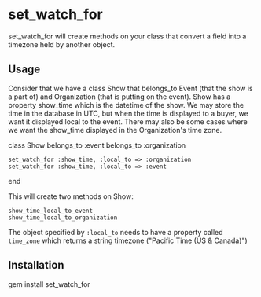 # set_watch_for

set_watch_for will create methods on your class that convert a field into a timezone held by another object.

## Usage

Consider that we have a class Show that belongs_to Event (that the show is a part of) and Organization (that is putting on the event).  Show has a property show_time which is the datetime of the show.  We may store the time in the database in UTC, but when the time is displayed to a buyer, we want it displayed local to the event.  There may also be some cases where we want the show_time displayed in the Organization's time zone.

  class Show
    belongs_to :event
    belongs_to :organization
  
    set_watch_for :show_time, :local_to => :organization
    set_watch_for :show_time, :local_to => :event
  end

This will create two methods on Show:

    show_time_local_to_event
    show_time_local_to_organization

The object specified by `:local_to` needs to have a property called `time_zone` which returns a string timezone ("Pacific Time (US & Canada)")

## Installation 

gem install set_watch_for
